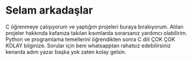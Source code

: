 # Selam arkadaşlar 
C öğrenmeye çalışıyorum ve yaptığım projeleri buraya bırakıyorum.
Atılan projeler hakkında kafanıza takılan kısımlarda sorarsanız yardımcı olabilirim.
Python ve programlama temellerini öğrendikten sonra C dili ÇOK ÇOK KOLAY bilginize.
Sorular için beni whatsapptan rahatsız edebilirsiniz kenarda adım yazar başka yok zaten kolay gelsin.
